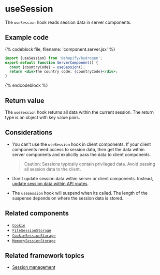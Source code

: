 # useSession


The `useSession` hook reads session data in server components.

## Example code

{% codeblock file, filename: 'component.server.jsx' %}

```jsx
import {useSession} from '@shopify/hydrogen';
export default function ServerComponent() {
  const {countryCode} = useSession();
  return <div>The country code: {countryCode}</div>;
}
```

{% endcodeblock %}

## Return value

The `useSession` hook returns all data within the current session. The return type is an object with key value pairs.

## Considerations

- You can't use the `useSession` hook in client components. If your client components need access to session data, then get the data within server components and explicitly pass the data to client components.

    > Caution:
    > Sessions typically contain privileged data. Avoid passing all session data to the client.

- Don't update session data within server or client components. Instead, [update session data within API routes](https://shopify.dev/docs/custom-storefronts/hydrogen/sessions/manage-sessions#reading-and-updating-session-data).
- The `useSession` hook will suspend when its called. The length of the suspense depends on where the session data is stored.

## Related components

- [`Cookie`](/components/framework/cookie/)
- [`FileSessionStorage`](/components/framework/filesessionstorage/)
- [`CookieSessionStorage`](/components/framework/cookiesessionstorage/)
- [`MemorySessionStorage`](/components/framework/memorysessionstorage/)

## Related framework topics

- [Session management](https://shopify.dev/custom-storefronts/hydrogen/sessions)
